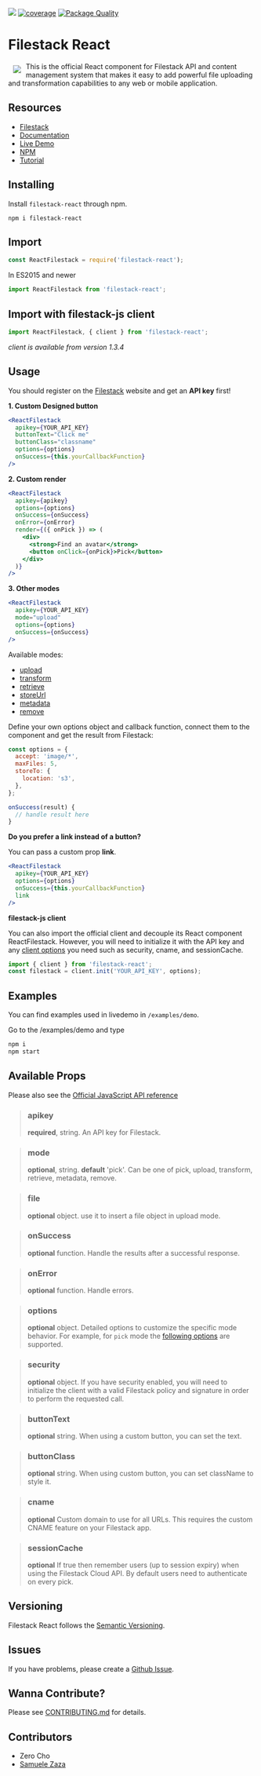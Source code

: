 <a href="https://npmjs.com/package/filestack-react"><img src="https://img.shields.io/npm/v/filestack-react.svg" /></a>
[![coverage](https://img.shields.io/badge/coverage-100%25-red.svg)](https://www.npmjs.com/package/filestack-react)
[![Package Quality](http://npm.packagequality.com/shield/react-filestack.svg)](http://packagequality.com/#?package=react-filestack)

# Filestack React
<a href="https://www.filestack.com"><img src="https://github.com/filestack/filestack-android/raw/master/logo.svg?sanitize=true" align="left" hspace="10" vspace="6"></a> This is the official React component for Filestack API and content management system that makes it easy to add powerful file uploading and transformation capabilities to any web or mobile application.

## Resources

* [Filestack](https://www.filestack.com)
* [Documentation](https://www.filestack.com/docs)
* [Live Demo](https://codepen.io/Skayfer/pen/GzPYOP)
* [NPM](https://npmjs.com/package/filestack-react)
* [Tutorial](https://blog.filestack.com/product-updates/react-package/)

## Installing

Install ``filestack-react`` through npm.

```shell
npm i filestack-react
```

## Import
```javascript
const ReactFilestack = require('filestack-react');
```
In ES2015 and newer
```javascript
import ReactFilestack from 'filestack-react';
```

## Import with filestack-js client
```javascript
import ReactFilestack, { client } from 'filestack-react';
```
*client is available from version 1.3.4*

## Usage
You should register on the [Filestack](https://www.filestack.com) website and get an **API key** first!

**1. Custom Designed button**
```jsx
<ReactFilestack
  apikey={YOUR_API_KEY}
  buttonText="Click me"
  buttonClass="classname"
  options={options}
  onSuccess={this.yourCallbackFunction}
/>
```

**2. Custom render**
```jsx
<ReactFilestack
  apikey={apikey}
  options={options}
  onSuccess={onSuccess}
  onError={onError}
  render={({ onPick }) => (
    <div>
      <strong>Find an avatar</strong>
      <button onClick={onPick}>Pick</button>
    </div>
  )}
/>
```

**3. Other modes**
```jsx
<ReactFilestack
  apikey={YOUR_API_KEY}
  mode="upload"
  options={options}
  onSuccess={onSuccess}
/>
```

Available modes:
* [upload](https://filestack.github.io/filestack-js/classes/client.html#upload)
* [transform](https://filestack.github.io/filestack-js/classes/client.html#transform)
* [retrieve](https://filestack.github.io/filestack-js/classes/client.html#retrieve)
* [storeUrl](https://filestack.github.io/filestack-js/classes/client.html#storeurl)
* [metadata](https://filestack.github.io/filestack-js/classes/client.html#metadata)
* [remove](https://filestack.github.io/filestack-js/classes/client.html#remove)

Define your own options object and callback function, connect them to the component and get the result from Filestack:


```javascript
const options = {
  accept: 'image/*',
  maxFiles: 5,
  storeTo: {
    location: 's3',
  },
};

onSuccess(result) {
  // handle result here
}
```

**Do you prefer a link instead of a button?**

You can pass a custom prop **link**.
```jsx
<ReactFilestack
  apikey={YOUR_API_KEY}
  options={options}
  onSuccess={this.yourCallbackFunction}
  link
/>
```

**filestack-js client**

You can also import the official client and decouple its React component ReactFilestack.
However, you will need to initialize it with the API key and any [client options](https://filestack.github.io/filestack-js/interfaces/clientoptions.html) you need such as security, cname, and sessionCache.

```javascript
import { client } from 'filestack-react';
const filestack = client.init('YOUR_API_KEY', options);
```

## Examples

You can find examples used in livedemo in ``/examples/demo``.

Go to the /examples/demo and type

```javascript
npm i
npm start
```


## Available Props
Please also see the [Official JavaScript API reference](https://filestack.github.io/filestack-js)

> ### apikey
> **required**, string. An API key for Filestack.

> ### mode
> **optional**, string. **default** 'pick'. Can be one of pick, upload, transform, retrieve, metadata, remove.

> ### file
> **optional** object. use it to insert a file object in upload mode.

> ### onSuccess
> **optional** function. Handle the results after a successful response.

> ### onError
> **optional** function. Handle errors.

> ### options
> **optional** object. Detailed options to customize the specific mode behavior. For example, for `pick` mode the [following options](https://filestack.github.io/filestack-js/interfaces/pickeroptions.html) are supported.

> ### security
> **optional** object. If you have security enabled, you will need to initialize
the client with a valid Filestack policy and signature in order to perform the requested call.

> ### buttonText
> **optional** string. When using a custom button, you can set the text.

> ### buttonClass
> **optional** string. When using custom button, you can set className to style it.

> ### cname
> **optional** Custom domain to use for all URLs. This requires the custom CNAME feature on your Filestack app.

> ### sessionCache
> **optional** If true then remember users (up to session expiry) when using the Filestack Cloud API. By default users need to authenticate on every pick.

## Versioning
Filestack React follows the [Semantic Versioning](http://semver.org/).

## Issues
If you have problems, please create a [Github Issue](https://github.com/filestack/filestack-react/issues).

## Wanna Contribute?
Please see [CONTRIBUTING.md](https://github.com/filestack/filestack-react/blob/master/CONTRIBUTING.md) for details.

## Contributors
- Zero Cho
- [Samuele Zaza](https://github.com/samuxyz)
